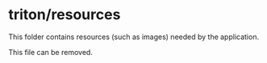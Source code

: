 # triton/resources

This folder contains resources (such as images) needed by the application. 

This file can be removed.
